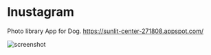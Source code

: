 Inustagram
=======

Photo library App for Dog. https://sunlit-center-271808.appspot.com/

![screenshot](https://camo.githubusercontent.com/59f1a76613cd804e207b64612f1d600711e8c757/68747470733a2f2f73746f726167652e676f6f676c65617069732e636f6d2f696e757374616772616d2d696d616765732f254533253832254239254533253832254146254533253833254141254533253833254243254533253833254233254533253832254237254533253833254137254533253833253833254533253833253838253230323032302d30332d3234253230322e30372e32352e706e67)

